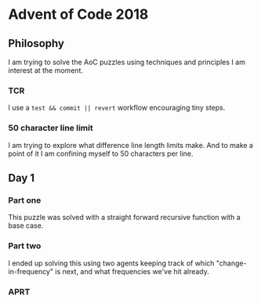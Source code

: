 # Advent of Code 2018

## Philosophy

I am trying to solve the AoC puzzles using
techniques and principles I am interest at
the moment.

### TCR

I use a `test && commit || revert` workflow
encouraging tiny steps.

### 50 character line limit

I am trying to explore what difference line
length limits make. And to make a point of it I
am confining myself to 50 characters per line.

## Day 1

### Part one

This puzzle was solved with a straight forward
recursive function with a base case.

### Part two

I ended up solving this using two agents keeping
track of which "change-in-frequency" is next,
and what frequencies we've hit already.

### APRT 